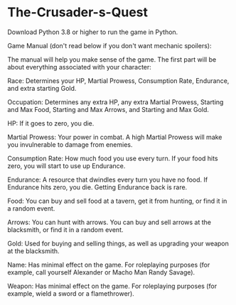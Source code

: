 # The-Crusader-s-Quest

Download Python 3.8 or higher to run the game in Python.

Game Manual (don't read below if you don't want mechanic spoilers):

The manual will help you make sense of the game. The first part will be about everything associated with your character:

Race: Determines your HP, Martial Prowess, Consumption Rate, Endurance, and extra starting Gold.

Occupation: Determines any extra HP, any extra Martial Prowess, Starting and Max Food, Starting and Max Arrows, and Starting and Max Gold.

HP: If it goes to zero, you die.

Martial Prowess: Your power in combat. A high Martial Prowess will make you invulnerable to damage from enemies. 

Consumption Rate: How much food you use every turn. If your food hits zero, you will start to use up Endurance.

Endurance: A resource that dwindles every turn you have no food. If Endurance hits zero, you die. Getting Endurance back is rare.

Food: You can buy and sell food at a tavern, get it from hunting, or find it in a random event.

Arrows: You can hunt with arrows. You can buy and sell arrows at the blacksmith, or find it in a random event.

Gold: Used for buying and selling things, as well as upgrading your weapon at the blacksmith.

Name: Has minimal effect on the game. For roleplaying purposes (for example, call yourself Alexander or Macho Man Randy Savage).

Weapon: Has minimal effect on the game. For roleplaying purposes (for example, wield a sword or a flamethrower).
